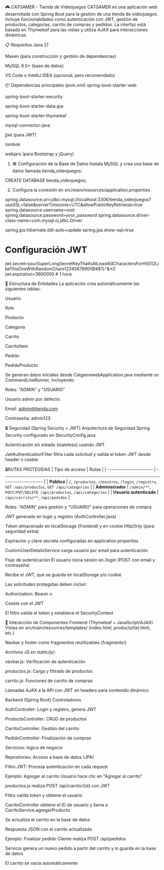 🎮 CATGAMER - Tienda de Videojuegos
CATGAMER es una aplicación web desarrollada con Spring Boot para la gestión de una tienda de videojuegos. Incluye funcionalidades como autenticación con JWT, gestión de productos, categorías, carrito de compras y pedidos. La interfaz está basada en Thymeleaf para las vistas y utiliza AJAX para interacciones dinámicas.

📋 Requisitos
Java 21

Maven (para construcción y gestión de dependencias)

MySQL 8.0+ (base de datos)

VS Code o IntelliJ IDEA (opcional, pero recomendado)

📦 Dependencias principales (pom.xml)
spring-boot-starter-web

spring-boot-starter-security

spring-boot-starter-data-jpa

spring-boot-starter-thymeleaf

mysql-connector-java

jjwt (para JWT)

lombok

webjars (para Bootstrap y jQuery)



1. 🛠️ Configuración de la Base de Datos
Instala MySQL y crea una base de datos llamada tienda_videojuegos:

CREATE DATABASE tienda_videojuegos;  

2. Configura la conexión en src/main/resources/application.properties

spring.datasource.url=jdbc:mysql://localhost:3306/tienda_videojuegos?useSSL=false&serverTimezone=UTC&allowPublicKeyRetrieval=true
spring.datasource.username=root
spring.datasource.password=your_password
spring.datasource.driver-class-name=com.mysql.cj.jdbc.Driver

spring.jpa.hibernate.ddl-auto=update
spring.jpa.show-sql=true

# Configuración JWT
jwt.secret=yourSuperLongSecretKeyThatIsAtLeast64CharactersForHS512LikeThisOneWithRandomChars1234567890!@#$%^&*()
jwt.expiration=3600000  # 1 hora


🧱 Estructura de Entidades
La aplicación crea automáticamente las siguientes tablas:

Usuario

Role

Producto

Categoria

Carrito

CarritoItem

Pedido

PedidoProducto

Se generan datos iniciales desde CatgamewebApplication.java mediante un CommandLineRunner, incluyendo:

Roles: "ADMIN" y "USUARIO"

Usuario admin por defecto:

Email: admin@tienda.com

Contraseña: admin123

🔒 Seguridad (Spring Security + JWT)
Arquitectura de Seguridad
Spring Security configurado en SecurityConfig.java

Autenticación sin estado (stateless) usando JWT

JwtAuthenticationFilter filtra cada solicitud y valida el token JWT desde header o cookie



🔒RUTAS PROTEGIDAS
| Tipo de acceso          | Rutas                                                                                              |
| ----------------------- | -------------------------------------------------------------------------------------------------- |
| **Público**             | `/`, `/productos`, `/nosotros`, `/login`, `/registro`, `GET /api/productos`, `GET /api/categorias` |
| **Administrador**       | `/admin/**`, `POST/PUT/DELETE /api/productos`, `/api/categorias`                                   |
| **Usuario autenticado** | `/api/carrito/**`, `/api/pedidos`                                                                  |


Roles: "ADMIN" para gestión y "USUARIO" para operaciones de compra

JWT generado en login y registro (AuthController.java)

Token almacenado en localStorage (frontend) y en cookie HttpOnly (para seguridad extra)

Expiración y clave secreta configuradas en application.properties

CustomUserDetailsService carga usuario por email para autenticación

Flujo de autenticación
El usuario inicia sesión en /login (POST con email y contraseña)

Recibe el JWT, que se guarda en localStorage y/o cookie

Las solicitudes protegidas deben incluir:

Authorization: Bearer <token> o

Cookie con el JWT

El filtro valida el token y establece el SecurityContext


🔄 Interacción de Componentes
Frontend (Thymeleaf + JavaScript/AJAX)
Vistas en src/main/resources/templates/ (index.html, products/list.html, etc.)

Navbar y footer como fragmentos reutilizables (fragments/)

Archivos JS en static/js/:

navbar.js: Verificación de autenticación

productos.js: Carga y filtrado de productos

carrito.js: Funciones de carrito de compras

Llamadas AJAX a la API con JWT en headers para contenido dinámico

Backend (Spring Boot)
Controladores

AuthController: Login y registro, genera JWT

ProductoController: CRUD de productos

CarritoController: Gestión del carrito

PedidoController: Finalización de compras

Servicios: lógica de negocio

Repositories: Acceso a base de datos (JPA)

Filtro JWT: Procesa autenticación en cada request

Ejemplo: Agregar al carrito
Usuario hace clic en "Agregar al carrito"

productos.js realiza POST /api/carrito/{id} con JWT

Filtro valida token y obtiene el usuario

CarritoController obtiene el ID de usuario y llama a CarritoService.agregarProducto

Se actualiza el carrito en la base de datos

Respuesta JSON con el carrito actualizado

Ejemplo: Finalizar pedido
Cliente realiza POST /api/pedidos

Servicio genera un nuevo pedido a partir del carrito y lo guarda en la base de datos

El carrito se vacía automáticamente